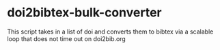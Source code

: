 # doi2bibtex-bulk-converter
This script takes in a list of doi and converts them to bibtex via a scalable loop that does not time out on doi2bib.org
